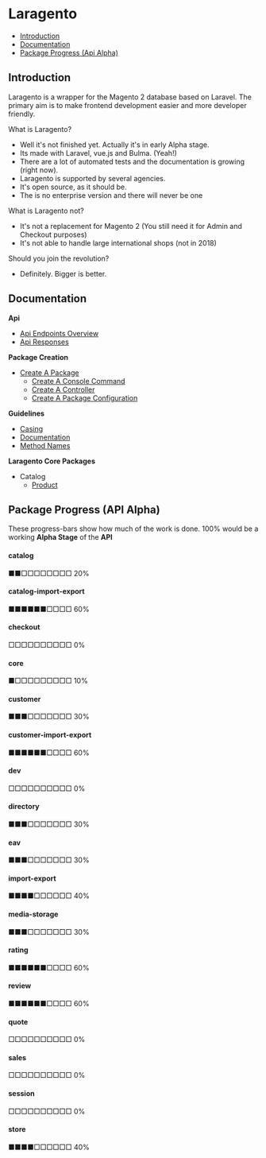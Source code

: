 # Laragento

- [Introduction](#introduction)
- [Documentation](#docs)
- [Package Progress (Api Alpha)](#package-progress)

<a name="introduction"></a>
## Introduction
Laragento is a wrapper for the Magento 2 database based on Laravel. The primary aim is to make frontend development 
easier and more developer friendly.

What is Laragento?
- Well it's not finished yet. Actually it's in early Alpha stage.
- Its made with Laravel, vue.js and Bulma. (Yeah!)
- There are a lot of automated tests and the documentation is growing (right now).
- Laragento is supported by several agencies.
- It's open source, as it should be.
- The is no enterprise version and there will never be one

What is Laragento not?
- It's not a replacement for Magento 2 (You still need it for Admin and Checkout purposes)
- It's not able to handle large international shops (not in 2018)

Should you join the revolution?
- Definitely. Bigger is better.


<a name="docs"></a>
## Documentation
**Api**
- [Api Endpoints Overview](api-endpoints-overview.md)
- [Api Responses](api-responses.md)

**Package Creation**
- [Create A Package](create-package.md)
    - [Create A Console Command](create-a-console-command.md)
    - [Create A Controller](create-a-controller.md)
    - [Create A Package Configuration](create-a-package-configuration.md)
    
**Guidelines**
- [Casing](guidelines-casing.md)
- [Documentation](guidelines-documentation.md)
- [Method Names](guidelines-method-names.md)

**Laragento Core Packages**
- Catalog
    - [Product](package-catalog-product.md)
    
    

<a name="package-progress"></a>
## Package Progress (API Alpha)

These progress-bars show how much of the work is done.
100% would be a working **Alpha Stage** of the **API**

#### catalog
&#9632;&#9632;&#9633;&#9633;&#9633;&#9633;&#9633;&#9633;&#9633;&#9633; 20%

#### catalog-import-export
&#9632;&#9632;&#9632;&#9632;&#9632;&#9632;&#9633;&#9633;&#9633;&#9633; 60%

#### checkout
&#9633;&#9633;&#9633;&#9633;&#9633;&#9633;&#9633;&#9633;&#9633;&#9633; 0%

#### core
&#9632;&#9633;&#9633;&#9633;&#9633;&#9633;&#9633;&#9633;&#9633;&#9633; 10%

#### customer
&#9632;&#9632;&#9632;&#9633;&#9633;&#9633;&#9633;&#9633;&#9633;&#9633; 30%

#### customer-import-export
&#9632;&#9632;&#9632;&#9632;&#9632;&#9632;&#9633;&#9633;&#9633;&#9633; 60%

#### dev
&#9633;&#9633;&#9633;&#9633;&#9633;&#9633;&#9633;&#9633;&#9633;&#9633; 0%

#### directory
&#9632;&#9632;&#9632;&#9633;&#9633;&#9633;&#9633;&#9633;&#9633;&#9633; 30%

#### eav
&#9632;&#9632;&#9632;&#9633;&#9633;&#9633;&#9633;&#9633;&#9633;&#9633; 30%

#### import-export
&#9632;&#9632;&#9632;&#9632;&#9633;&#9633;&#9633;&#9633;&#9633;&#9633; 40%

#### media-storage
&#9632;&#9632;&#9632;&#9633;&#9633;&#9633;&#9633;&#9633;&#9633;&#9633; 30%

#### rating
&#9632;&#9632;&#9632;&#9632;&#9632;&#9632;&#9633;&#9633;&#9633;&#9633; 60%

#### review
&#9632;&#9632;&#9632;&#9632;&#9632;&#9632;&#9633;&#9633;&#9633;&#9633; 60%

#### quote
&#9633;&#9633;&#9633;&#9633;&#9633;&#9633;&#9633;&#9633;&#9633;&#9633; 0%

#### sales
&#9633;&#9633;&#9633;&#9633;&#9633;&#9633;&#9633;&#9633;&#9633;&#9633; 0%

#### session
&#9633;&#9633;&#9633;&#9633;&#9633;&#9633;&#9633;&#9633;&#9633;&#9633; 0%

#### store
&#9632;&#9632;&#9632;&#9632;&#9633;&#9633;&#9633;&#9633;&#9633;&#9633; 40%